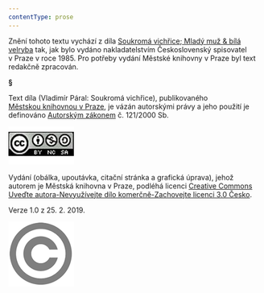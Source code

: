 ```yaml
---
contentType: prose
---
```


Znění tohoto textu vychází z díla [Soukromá vichřice; Mladý muž & bílá velryba](https://search.mlp.cz/cz/titul/soukroma-vichrice-mlady-muz-bila-velryba/22365/) tak, jak bylo vydáno nakladatelstvím Československý spisovatel v Praze v roce 1985. Pro potřeby vydání Městské knihovny v Praze byl text redakčně zpracován.

**§**

Text díla (Vladimír Páral: Soukromá vichřice), publikovaného [Městskou knihovnou v Praze](https://www.mlp.cz/cz/), je vázán autorskými právy a jeho použití je definováno [Autorským zákonem](https://www.mkcr.cz/predpisy-zakonu-709.html) č. 121/2000 Sb.

[![image001.jpg](./resources/image001_fmt.png)](https://creativecommons.org/licenses/by-nc-sa/3.0/cz/)

Vydání (obálka, upoutávka, citační stránka a grafická úprava), jehož autorem je Městská knihovna v Praze, podléhá licenci [Creative Commons Uveďte autora-Nevyužívejte dílo komerčně-Zachovejte licenci 3.0 Česko](https://creativecommons.org/licenses/by-nc-sa/3.0/cz/).

  

Verze 1.0 z 25. 2. 2019.

  

![image002.jpg](./resources/image002_fmt.png)
